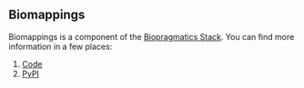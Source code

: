 ## Biomappings

Biomappings is a component of the [Biopragmatics Stack](https://biopragmatics.github.io/).
You can find more information in a few places:

1. [Code](https://github.com/biopragmatics/biomappings)
2. [PyPI](https://pypi.org/project/biomappings)

